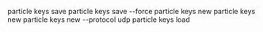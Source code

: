 particle keys save <file>
particle keys save <file> --force
particle keys new
particle keys new <file>
particle keys new --protocol udp
particle keys load <file>
